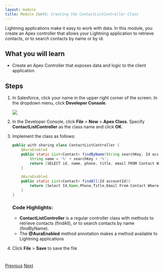 ```yaml
---
layout: module
title: Module 2&#58; Creating the ContactListController Class
---
```


Lightning applications make it easy to work with data. In this module, you create an Apex controller that allows your Lightning application to retrieve contacts, or to search contacts by name or by id.

## What you will learn
- Create an Apex Controller that exposes data and logic to the client application


## Steps

1. In Salesforce, click your name in the upper right corner of the screen. In the dropdown menu, click **Developer Console**.

    ![](images/devconsole.jpg)

1. In the Developer Console, click **File** > **New** > **Apex Class**. Specify **ContactListController** as the class name and click **OK**.

2. Implement the class as follows:

    ```java
    public with sharing class ContactListController {
        @AuraEnabled
        public static List<Contact> findByName(String searchKey, Id accountId) {
            String name = '%' + searchKey + '%';
            return [SELECT id, name, phone, title, email FROM Contact WHERE AccountId = :accountId And Name LIKE :name LIMIT 50];
        }

        @AuraEnabled
        public static List<Contact> findAll(Id accountId){
            return [Select Id,Name,Phone,Title,Email From Contact Where AccountId = :accountId];
        }
    }
    ```


    ### Code Highlights:
    - **ContactListController** is a regular controller class with methods to retrieve contacts (findAll),  or to search contacts by name (findByName).
    - The **@AuraEnabled** method annotation makes a method available to Lightning applications

1. Click **File** > **Save** to save the file


<div class="row" style="margin-top:40px;">
<div class="col-sm-12">
<a href="setup-environment.html" class="btn btn-default"><i class="glyphicon glyphicon-chevron-left"></i> Previous</a>
<a href="create-quickcontacts-component.html" class="btn btn-default pull-right">Next <i class="glyphicon glyphicon-chevron-right"></i></a>
</div>
</div>
